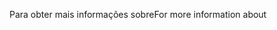 <span data-ttu-id="7466d-101">Para obter mais informações sobre</span><span class="sxs-lookup"><span data-stu-id="7466d-101">For more information about</span></span>